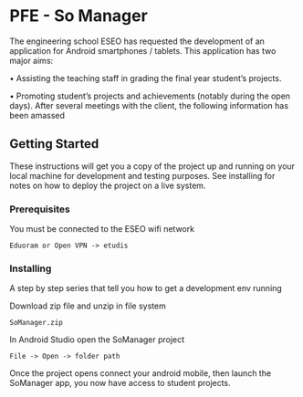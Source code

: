 # PFE - So Manager

The engineering school ESEO has requested the development of an application for Android smartphones / tablets. This application has two major aims: 


• Assisting the teaching staff in grading the final year student’s projects. 


• Promoting student’s projects and achievements (notably during the open days). After several meetings with the client, the following information has been amassed

## Getting Started

These instructions will get you a copy of the project up and running on your local machine for development and testing purposes. See installing for notes on how to deploy the project on a live system.

### Prerequisites

You must be connected to the ESEO wifi network

```
Eduoram or Open VPN -> etudis
```

### Installing

A step by step series that tell you how to get a development env running

Download zip file and unzip in file system

```
SoManager.zip 
```

In Android Studio open the SoManager project

```
File -> Open -> folder path
```

Once the project opens connect your android mobile, then launch the SoManager app, you now have access to student projects.
